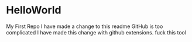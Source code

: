 # HelloWorld
My First Repo
I have made a change to this readme
GitHub is too complicated
I have made this change with github extensions. fuck this tool